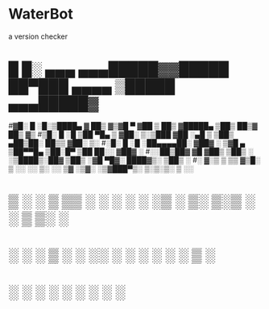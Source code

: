 # WaterBot
a version checker


#
# █     █░ ▄▄▄     ▄▄▄█████▓▓█████  ██▀███      ▄▄▄▄    ▒█████  ▄▄▄█████▓
#▓█░ █ ░█░▒████▄   ▓  ██▒ ▓▒▓█   ▀ ▓██ ▒ ██▒   ▓█████▄ ▒██▒  ██▒▓  ██▒ ▓▒
#▒█░ █ ░█ ▒██  ▀█▄ ▒ ▓██░ ▒░▒███   ▓██ ░▄█ ▒   ▒██▒ ▄██▒██░  ██▒▒ ▓██░ ▒░
#░█░ █ ░█ ░██▄▄▄▄██░ ▓██▓ ░ ▒▓█  ▄ ▒██▀▀█▄     ▒██░█▀  ▒██   ██░░ ▓██▓ ░ 
#░░██▒██▓  ▓█   ▓██▒ ▒██▒ ░ ░▒████▒░██▓ ▒██▒   ░▓█  ▀█▓░ ████▓▒░  ▒██▒ ░ 
#░ ▓░▒ ▒   ▒▒   ▓▒█░ ▒ ░░   ░░ ▒░ ░░ ▒▓ ░▒▓░   ░▒▓███▀▒░ ▒░▒░▒░   ▒ ░░   
#  ▒ ░ ░    ▒   ▒▒ ░   ░     ░ ░  ░  ░▒ ░ ▒░   ▒░▒   ░   ░ ▒ ▒░     ░    
#  ░   ░    ░   ▒    ░         ░     ░░   ░     ░    ░ ░ ░ ░ ▒    ░      
#    ░          ░  ░           ░  ░   ░         ░          ░ ░           
